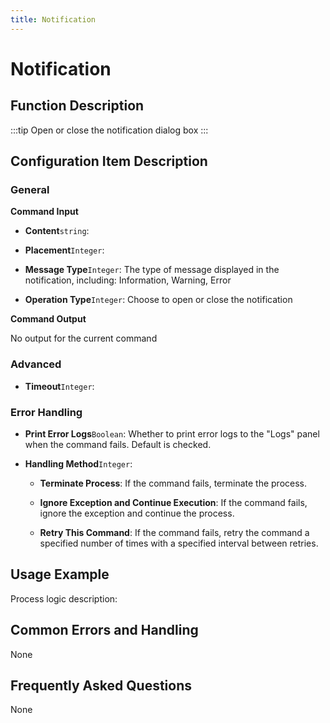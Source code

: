 ```yaml
---
title: Notification
---
```


# Notification

## Function Description

:::tip 
Open or close the notification dialog box
:::

## Configuration Item Description

### General

**Command Input**

- **Content**`string`: 

- **Placement**`Integer`: 

- **Message Type**`Integer`: The type of message displayed in the notification, including: Information, Warning, Error

- **Operation Type**`Integer`: Choose to open or close the notification


**Command Output**

No output for the current command

### Advanced

- **Timeout**`Integer`: 


### Error Handling

- **Print Error Logs**`Boolean`: Whether to print error logs to the "Logs" panel when the command fails. Default is checked. 

- **Handling Method**`Integer`:

    - **Terminate Process**: If the command fails, terminate the process.

    - **Ignore Exception and Continue Execution**: If the command fails, ignore the exception and continue the process.

    - **Retry This Command**: If the command fails, retry the command a specified number of times with a specified interval between retries.

## Usage Example

Process logic description:

## Common Errors and Handling

None

## Frequently Asked Questions

None

